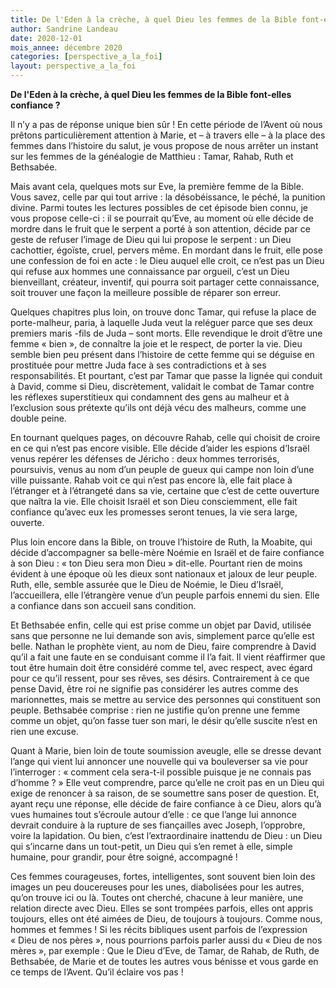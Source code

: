 ```yaml
---
title: De l'Eden à la crèche, à quel Dieu les femmes de la Bible font-elles confiance ?
author: Sandrine Landeau
date: 2020-12-01
mois_annee: décembre 2020
categories: [perspective_a_la_foi]
layout: perspective_a_la_foi
---
```

**De l'Eden à la crèche, à quel Dieu les femmes de la Bible font-elles confiance ?**

Il n’y a pas de réponse unique bien sûr ! En cette période de l’Avent où nous prêtons particulièrement attention à Marie, et – à travers elle – à la place des femmes dans
l’histoire du salut, je vous propose de nous arrêter un instant sur les femmes de la généalogie de Matthieu : Tamar, Rahab, Ruth et Bethsabée.

Mais avant cela, quelques mots sur Eve, la première femme de la Bible. Vous savez, celle par qui tout arrive : la désobéissance, le péché, la punition divine. 
Parmi toutes les lectures possibles de cet épisode bien connu, je vous propose celle-ci : il se pourrait qu’Eve, au moment où elle décide de mordre dans le fruit que 
le serpent a porté à son attention, décide par ce geste de refuser l’image de Dieu qui lui propose le serpent : un Dieu cachottier, égoïste, cruel, pervers même. En mordant 
dans le fruit, elle pose une confession de foi en acte : le Dieu auquel elle croit, ce n’est pas un Dieu qui refuse aux hommes une connaissance par orgueil, c’est un Dieu 
bienveillant, créateur, inventif, qui pourra soit partager cette connaissance, soit trouver une façon la meilleure possible de réparer son erreur. 

Quelques chapitres plus loin, on trouve donc Tamar, qui refuse la place de porte-malheur, paria, à laquelle Juda veut la reléguer parce que ses deux premiers maris -fils 
de Juda – sont morts. Elle revendique le droit d’être une femme « bien », de connaître la joie et le respect, de porter la vie. Dieu semble bien peu présent dans l’histoire 
de cette femme qui se déguise en prostituée pour mettre Juda face à ses contradictions et à ses responsabilités. Et pourtant, c’est par Tamar que passe la lignée qui conduit 
à David, comme si Dieu, discrètement, validait le combat de Tamar contre les réflexes superstitieux qui condamnent des gens au malheur et à l’exclusion sous prétexte qu’ils 
ont déjà vécu des malheurs, comme une double peine.

En tournant quelques pages, on découvre Rahab, celle qui choisit de croire en ce qui n’est pas encore visible. Elle décide d’aider les espions d’Israël venus repérer les 
défenses de Jéricho : deux hommes terrorisés, poursuivis, venus au nom d’un peuple de gueux qui campe non loin d’une ville puissante. Rahab voit ce qui n’est pas encore là, 
elle fait place à l’étranger et à l’étrangeté dans sa vie, certaine que c’est de cette ouverture que naîtra la vie. Elle choisit Israël et son Dieu consciemment, elle fait 
confiance qu’avec eux les promesses seront tenues, la vie sera large, ouverte. 

Plus loin encore dans la Bible, on trouve l’histoire de Ruth, la Moabite, qui décide d’accompagner sa belle-mère Noémie en Israël et de faire confiance à son Dieu : 
« ton Dieu sera mon Dieu » dit-elle. Pourtant rien de moins évident à une époque où les dieux sont nationaux et jaloux de leur peuple. Ruth, elle, semble assurée que 
le Dieu de Noémie, le Dieu d’Israël, l’accueillera, elle l’étrangère venue d’un peuple parfois ennemi du sien. Elle a confiance dans son accueil sans condition.

Et Bethsabée enfin, celle qui est prise comme un objet par David, utilisée sans que personne ne lui demande son avis, simplement parce qu’elle est belle. Nathan le 
prophète vient, au nom de Dieu, faire comprendre à David qu’il a fait une faute en se conduisant comme il l’a fait. Il vient réaffirmer que tout être humain doit être 
considéré comme tel, avec respect, avec égard pour ce qu’il ressent, pour ses rêves, ses désirs. Contrairement à ce que pense David, être roi ne signifie pas considérer 
les autres comme des marionnettes, mais se mettre au service des personnes qui constituent son peuple. Bethsabée comprise : rien ne justifie qu’on prenne une femme comme 
un objet, qu’on fasse tuer son mari, le désir qu’elle suscite n’est en rien une excuse.


Quant à Marie, bien loin de toute soumission aveugle, elle se dresse devant l’ange qui vient lui annoncer une nouvelle qui va bouleverser sa vie pour l’interroger : 
« comment cela sera-t-il possible puisque je ne connais pas d’homme ? » Elle veut comprendre, parce qu’elle ne croit pas en un Dieu qui exige de renoncer à sa raison, 
de se soumettre sans poser de question. Et, ayant reçu une réponse, elle décide de faire confiance à ce Dieu, alors qu’à vues humaines tout s’écroule autour d’elle : ce 
que l’ange lui annonce devrait conduire à la rupture de ses fiançailles avec Joseph, l’opprobre, voire la lapidation. Ou bien, c’est l’extraordinaire inattendu de Dieu : 
un Dieu qui s’incarne dans un tout-petit, un Dieu qui s’en remet à elle, simple humaine, pour grandir, pour être soigné, accompagné ! 

Ces femmes courageuses, fortes, intelligentes, sont souvent bien loin des images un peu doucereuses pour les unes, diabolisées pour les autres, qu’on trouve ici ou là. 
Toutes ont cherché, chacune à leur manière, une relation directe avec Dieu. Elles se sont trompées parfois, elles ont appris toujours, elles ont été aimées de Dieu, de 
toujours à toujours. Comme nous, hommes et femmes ! Si les récits bibliques usent parfois de l’expression « Dieu de nos pères », nous pourrions parfois parler aussi du 
« Dieu de nos mères », par exemple : Que le Dieu d’Eve, de Tamar, de Rahab, de Ruth, de Bethsabée, de Marie et de toutes les autres vous bénisse et vous garde en ce temps 
de l’Avent. Qu’il éclaire vos pas ! 

